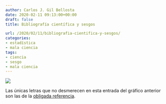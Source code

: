 ```yaml
---
author: Carlos J. Gil Bellosta
date: 2020-02-11 09:13:00+00:00
draft: false
title: Bibliografía científica y sesgos

url: /2020/02/11/bibliografia-cientifica-y-sesgos/
categories:
- estadística
- mala ciencia
tags:
- ciencia
- sesgo
- mala ciencia
---
```


![](/wp-uploads/2020/02/Screen-Shot-2018-09-24-at-7.35.55-PM-1024x360-1.png#center)

Las únicas letras que no desmerecen en esta entrada del gráfico anterior son las de la [obligada referencia](https://statmodeling.stat.columbia.edu/2019/02/25/evidence-distortion-in-clincial-trials/).